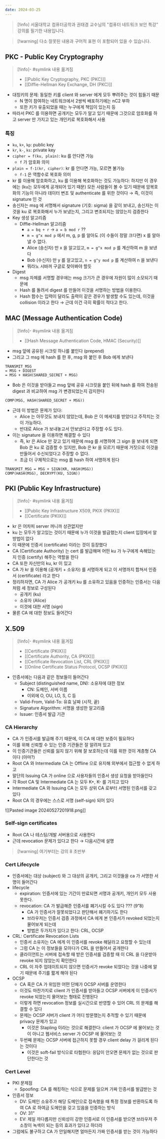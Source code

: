 ```yaml
---
date: 2024-03-25
---
```

> [!info] 서울대학교 컴퓨터공학과 권태경 교수님의 "컴퓨터 네트워크 보안 특강" 강의를 필기한 내용입니다.

> [!warning] 다소 잘못된 내용과 구어적 표현 이 포함되어 있을 수 있습니다.

## PKC - Public Key Cryptography

> [!info]- #symlink 내용 옮겨짐
> - [[Public Key Cryptography, PKC (PKC)]]
> - [[Diffie-Hellman Key Exchange, DH (PKC)]]

- 대칭키의 문제: 동일한 키를 client 와 server 에게 모두 뿌려주는 것이 힘들기 때문
    - N 명이 참여하는 네트워크에서 2쌍씩 배포하기에는 nC2 부하
    - 또한 키가 유출되었을 때는 누구에게 책임이 있는지 등
- 따라서 PKC 를 이용하면 공개키는 모두가 알고 있기 때문에 그것으로 암호화를 하고 server 만 가지고 있는 개인키로 복호화해서 사용

### 특징

- `ku`, `k+`, `kp`: public key
- `kr`, `k-`, `ks`: private key
- `cipher = f(ku, plain)`: ku 를 안다면 가능
    - `f` 가 암호화 의미
- `plain = f-1(kr, cipher)`: kr 를 안다면 가능, 모르면 불가능
    - `f-1` 은 역함수로 복호화 의미
- kr 를 이용해 암호화하고, ku 를 이용해 복호화하는 것도 가능하다: 하지만 이 경우에는 (ku는 모두에게 공개되어 있기 때문) 모든 사람들이 볼 수 있기 때문에 암복호화의 기능이 아니라 데이터 변조 및 authenticate 를 위한 것이다 → 즉, 이것이 signature 인 것
- 송신자는 msg 에 서명해서 signature (기호: sigma) 을 같이 보내고, 송신자는 이것을 ku 로 복호화해서 누가 보냈는지, 그리고 변조되지는 않았는지 검증한다
- Key 생성 알고리즘
    - Diffie-Hellman 알고리즘
        - `a = bq + r` → `a = b mod r` ??
        - `m = g^x mod p` 에서 m, g, p 를 알아도 (이 수들이 정말 크다면) x 를 알아낼 수 없다.
        - Alice (송신자) 만 x 을 알고있고, `m = g^x mod p` 를 계산하여 m 을 보낸다
        - Bob (수신자) 만 y 를 알고있고, `n = g^y mod p` 를 계산하여 n 을 보낸다
        - 뭐라노 시바꺼 구글로 찾아봐야 할듯
- Digest
    - msg 자체를 서명할 경우에는 msg 크기가 큰 경우에 자원이 많이 소모되기 때문에
    - Hash 를 돌려서 digest 를 만들어 이것을 서명하는 방법을 이용한다.
    - Hash 함수는 입력이 달라도 출력이 같은 경우가 발생할 수도 있는데, 이것을 collision 이라고 한다 → 근데 이건 극히 확률이 적다고 한다.

## MAC (Message Authentication Code)

> [!info]- #symlink 내용 옮겨짐
> - [[Hash Message Authentication Code, HMAC (Security)]]

- msg 앞에 공유된 시크릿 하나를 붙인다 (prepend)
- 그리고 그 msg 에 hash 를 한 후, msg 와 붙인 후 Bob 에게 보낸다

```
TRANSMIT_MSG
= MSG + DIGEST
= MSG + HASH(SHARED_SECRET + MSG)
```

- Bob 은 이것을 받아들고 msg 앞에 공유 시크릿을 붙인 뒤에 hash 를 하여 전송된 digest 과 비교하여 msg 가 변경되었는지 감지한다

```
COMP(MSG, HASH(SHARED_SECRET + MSG))
```

- 근데 이 방법은 문제가 있다:
    - Alice 는 아무것도 보내지 않았는데, Bob 은 이 메세지를 받았다고 주작치는 것이 가능하다.
    - 반대로 Alice 가 보내놓고서 안보냈다고 주장할 수도 있다.
- 이는 signature 을 이용하면 해결할 수 있다
    - 즉, kr 은 Alice 만 갖고 있기 때문에 msg 를 서명하여 그 sign 을 보내게 되면 Bob 은 ku 로 검증할 수 있지만, Bob 은 kr 을 모르기 때문에 거짓으로 이것을 만들어서 수신되었다고 주장할 수 없다.
    - 조금 더 구체적으로는 msg 를 hash 하여 서명하게 된다

```
TRANSMIT_MSG = MSG + SIGN(KR, HASH(MSG))
COMP(HASH(MSG), DECRYPT(KU, SIGN))
```

## PKI (Public Key Infrastructure)

> [!info]- #symlink 내용 옮겨짐
> - [[Public Key Infrastructure X509, PKIX (PKIX)]]
> - [[Certificate (PKIX)]]

- kr 은 어차피 server 꺼니까 상관없지만
- ku 는 모두가 알고있는 것이기 때문에 누가 이것을 발급했는지 client 입장에서 알 방법이 없다
- 이 때문에 인증서 (certificate) 이라는 것이 등장했다
- CA (Certificate Authority) 는 cert 를 발급해며 어떤 ku 가 누구에게 속해있는 지 인증 (certify) 해주는 역할을 한다
- CA 또한 자신만의 ku, kr 이 있고
- CA 가 kr 을 이용해 (공개키 + 소유자) 를 서명하게 되고 이 서명까지 합쳐서 인증서 (certificate) 라고 한다
- 정리하자면, CA 가 Alice 가 공개키 ku 를 소유하고 있음을 인증하는 인증서는 다음처럼 세 정보로 구성된다
    - 공개키 (ku)
    - 소유자 (Alice)
    - 이것에 대한 서명 (sign)
- 물론 CA 에 대한 정보도 들어간다

## X.509

> [!info]- #symlink 내용 옮겨짐
> - [[Certificate (PKIX)]]
> - [[Certificate Authority, CA (PKIX)]]
> - [[Certificate Revocation List, CRL (PKIX)]]
> - [[Online Certificate Status Protocol, OCSP (PKIX)]]

- 인증서에는 다음과 같은 정보들이 들어간다
	- Subject (distinguished name, DN): 소유자에 대한 정보
	    - CN: 도메인, 서버 이름
	    - 이외에 O, OU, LO, S, C 등
	- Valid-From, Valid-To: 유효 날짜 (시작, 끝)
	- Signature Algorithm: 서명을 생성한 알고리즘
	- Issuer: 인증서 발급 기관

### CA Hierarchy

- CA 가 인증서를 발급해 주기 때문에, 이 CA 에 대한 보증이 필요하다
- 이를 위해 신뢰할 수 있는 인증 기관들은 잘 알려져 있고
- 이 인증기관들은 신뢰를 잃지 않기 위해 잘 보호하는데 이를 위한 것이 계층형 CA 이다 (아마?)
- Root CA 와 Intermediate CA 는 Offline 으로 유지해 외부에서 접근할 수 없게 하고
- 말단의 Issuing CA 가 online 으로 사용자들의 인증서 생성 요청을 받아들인다
- 각 Root CA 및 Intermediate CA 는 모두 K+, K- 를 가지고 있다
- Intermediate CA 와 Issuing CA 는 모두 상위 CA 로부터 서명된 인증서를 갖고 있다
- Root CA 의 경우에는 스스로 서명 (self-sign) 되어 있다

![[Pasted image 20240527201918.png]]

### Self-sign certificates

- Root CA 나 테스팅/개발 서버용으로 사용한다
- 근데 revocation 문제가 있다고 한다 → 다음시간에 설명

> [!warning] 여기부터는 강의 8 초반부

### Cert Lifecycle

- 인증서에는 대상 (subject) 와 그 대상의 공개키, 그리고 이것들을 ca 가 서명한 서명이 들어간다
- lifecycle
    - expiration: 인증서에 있는 기간이 만료되면 서명과 공개키, 개인키 모두 사용 못한다.
    - revocation: CA 가 발급해준 인증서를 폐기시킬 수도 있다 ??? (9”8)
        - CA 가 인증서가 잘못되었다고 판단해서 폐기하기도 한다
        - 브라우저는 인증서 검증 과정에서 CA 에게 본 인증서가 revoked 되었는지 물어보게 되는데
        - 방법은 두가지가 있다고 한다: CRL, OCSP
- CRL: Certificate Revocation Lists
    - 인증서 소유자는 CA 에게 이 인증서를 revoke 해달라고 요청할 수 있는데
    - 그럼 CA 는 이 정보들을 모아다가 CRL 을 만들어서 공개한다
    - 클라이언트는 서버에 접속할 때 받은 인증서를 검증할 때 이 CRL 을 다운받아 revoke 되지 않았는지 확인한다
    - CRL 이 자주 업데이트되지 않으면 인증서가 revoke 되었다는 것을 나중에 알기 때문에 주기를 짧게 해야 된다
- OCSP
    - CA 혹은 CA 가 위임한 어떤 단체가 OCSP 서버를 운영한다
    - 이것도 마찬가지로 client 가 인증서를 받아들고 OCSP 서버에게 이 인증서가 revoke 되었는지 물어보는 형태로 진행된다
    - 이렇게 하면 revocation 정보를 실시간으로 반영할 수 있어 CRL 의 문제를 해결할 수 있다
    - 문제는 OCSP 서버가 client 가 어디 방문했는지 추적할 수 있기 때문에 privacy 문제가 있고
        - 이것은 Stapling 이라는 것으로 해결한다: client 가 OCSP 에 물어보는 것이 아니고 웹서비스 server 가 OCSP 에 물어보는 것
    - 두번째 문제는 OCSP 서버에 접근하지 못할 경우 client delay 가 걸리게 된다는 것이다
        - 이것은 soft-fail 방식으로 타협한다: 응답이 안오면 문제가 없는 것으로 판단한다는 것

### Cert Level

- PKI 문제점
    - Spoofing: CA 를 해킹하는 식으로 문제를 일으켜 가짜 인증서를 발급받는 것
- 인증서 정보
    - DV: 도메인 소유주가 해당 도메인으로 접속했을 때 특정 정보를 반환하도록 하여 CA 로 하여금 도메인을 갖고 있음을 인증하는 방식
    - OV: 31”
    - EV: 제일 까다롭지만 신뢰성이 강한 인증서로 이 인증서를 받으면 브라우저 주소창이 녹색이 되는 등의 효과가 있다고 하더라
- 그럼에도 불구하고 CA 가 안일해지면 얼마든지 가짜 인증서를 받는 것이 가능하다
